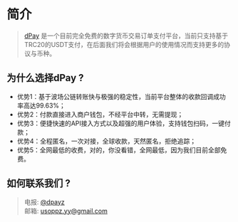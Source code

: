 # 简介

> [dPay](https://usoppz.github.io/dPay/#/) 是一个目前完全免费的数字货币交易订单支付平台，当前只支持基于TRC20的USDT支付，在后面我们将会根据用户的使用情况而支持更多的协议与币种。



## 为什么选择dPay ?

- 优势1：基于波场公链转账快与极强的稳定性，当前平台整体的收款回调成功率高达99.63%；
- 优势2：付款直接进入商户钱包，不经平台中转，无需提现；
- 优势3：便捷快速的API接入方式以及超强的用户体验，支持钱包扫码，一键付款；
- 优势4：全程匿名，一次对接，全球收款，天然匿名，拒绝追踪；
- 优势5：全网最低的收费，对的，你没看错，全网最低，因为我们目前全部免费。


## 如何联系我们 ?

> 电报: [@dpayz](https://t.me/dpayz) <br>
> 邮箱: <a href="mailto:usoppz.yy@gmail.com" target="_blank">usoppz.yy@gmail.com</a>